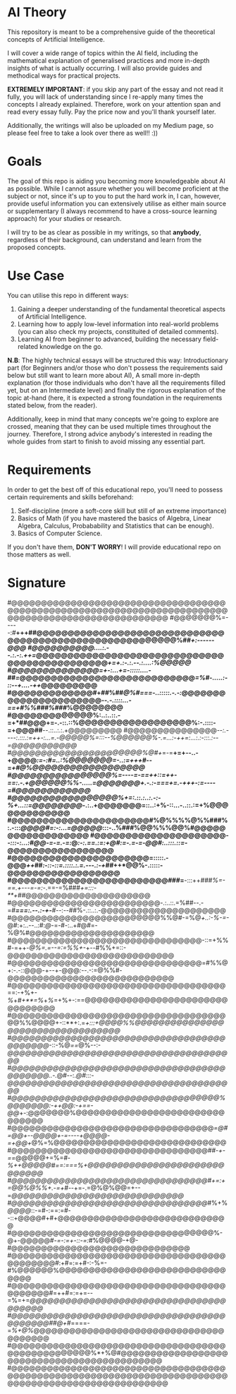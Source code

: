 # AI Theory
This repository is meant to be a comprehensive guide of the theoretical concepts of Artificial Intelligence. 

I will cover a wide range of topics within the AI field, including the mathematical explanation of generalised practices and more in-depth insights of what is actually occurring. I will also provide guides and methodical ways for practical projects.

**EXTREMELY IMPORTANT**: if you skip any part of the essay and not read it fully, you will lack of understanding since I re-apply many times the concepts I already explained. Therefore, work on your attention span and read every essay fully. Pay the price now and you'll thank yourself later.

Additionally, the writings will also be uploaded on my Medium page, so please feel free to take a look over there as well!! :))

# Goals

The goal of this repo is aiding you becoming more knowledgeable about AI as possible. While I cannot assure whether you will become proficient at the subject or not, since it's up to you to put the hard work in, I can, however, provide useful information you can extensively utilise as either main source or supplementary (I always recommend to have a cross-source learning approach) for your studies or research.

I will try to be as clear as possible in my writings, so that **anybody**, regardless of their background, can understand and learn from the proposed concepts. 


# Use Case

You can utilise this repo in different ways: 

1) Gaining a deeper understanding of the fundamental theoretical aspects of Artificial Intelligence.
2) Learning how to apply low-level information into real-world problems (you can also check my projects, constituited of detailed comments).
3) Learning AI from beginner to advanced, building the necessary field-related knowledge on the go.

**N.B**: The highly technical essays will be structured this way: Introductionary part (for Beginners and/or those who don't possess the requirements said below but still want to learn more about AI), A small more in-depth explanation (for those individuals who don't have all the requirements filled yet, but on an Intermediate level) and finally the rigorous explanation of the topic at-hand (here, it is expected a strong foundation in the requirements stated below, from the reader).

Additionally, keep in mind that many concepts we're going to explore are crossed, meaning that they can be used multiple times throughout the journey. Therefore, I strong advice anybody's interested in reading the whole guides from start to finish to avoid missing any essential part.

# Requirements

In order to get the best off of this educational repo, you'll need to possess certain requirements and skills beforehand:

1) Self-discipline (more a soft-core skill but still of an extreme importance)
2) Basics of Math (if you have mastered the basics of Algebra, Linear Algebra, Calculus, Probabability and Statistics that can be enough).
3) Basics of Computer Science.

If you don't have them, **DON'T WORRY**! I will provide educational repo on those matters as well.

# Signature

#@@@@@@@@@@@@@@@@@@@@@@@@@@@@@@@@@@@@@@@@@@@@@@@@@@@@@@@@@@@@@@@@@@@@@@@@@@@@@@@@@@@@@@@@@@@@@@@@@@@@
#@@@@@@@%=-----:#**+++##@@@@@@@@@@@@@@@@@@@@@@@@@@@@@@@@@@@@@@@@@@@@@@@@@@@@@@@@@%##*+****:------*@@@
#@@@@@@@@@@*....:.--.:.-:.++=*@@@@@@@@@@@@@@@@@@@@@@@@@@@@@@@@@@@@@@@@@@@@@@*+=+.:-.:.--.:....:%@@@@@
#@@@@@@@@@@@@@@=+-:...+=-:::::....-##=*@@@@@@@@@@@@@@@@@@@@@@@@@@@@*=%#-.....:-::--+....-++*@@@@@@@@@
#@@@@@@@@@@@@@#+##%##*@%#===-..:::::.-.-:*@@@@@@@@@@@@@@@@@@@@@@*--.-.::::...-==+#%%###%###*%@@@@@@@@
#@@@@@@@@@@@@@%:..:..::.-=+*##@@@+=-.-::.::%@@@@@@@@@@@@@@@@@@%:-.::::-=+@@@##**--.::..:.:.+@@@@@@@@@
#@@@@@@@@@@@@@@@*--:.----:.:::.:=++-:...=.-@@@@@%=:::--%@@@@@@%-.=...:-++=:...:.:-:::.:--=@@@@@@@@@@@
#@@@@@@@@@@@@@@@@@@@@@@%@#+*=-=**+=+--..-+@@@@*:=-:#=..:%@@@@@@@=-..:=+++#*--=*+#@%@@@@@@@@@@@@@@@@@@
#@@@@@@@@@@@@@@@@%=----=-==++::=++-==:.-.+@@@@@@%%-.....=@@@@@@@+.-.:-===+=.-+++-:=----=#@@@@@@@@@@@@
#@@@@@@@@@@@@@@@@@%+=:.::.:..:.-:-%+...::=@@@@@@@@*-.:..+@@@@@@@=::..:+%-::...-..::.:=+%@@@@@@@@@@@@@
#@@@@@@@@@@@@@@@@@@@@@@#%@%%%%@%%###%:.-:::*@@@@#=:-:...=@@@@@*:::-..%###%@@%%%@@%#@@@@@@@@@@@@@@@@@@
#@@@@@@@@@@@@@@@@@@@@@*--:::-:...:#@@-=-=.-=:*@*:-:.==.:=:+@#:=-.=-=-@@#:..:::.::=-*@@@@@@@@@@@@@@@@@
#@@@@@@@@@@@@@@@@@@@@@@=:::::.-@@@*++*##*:-::-::=.::::.:.=.---.:-+##*++*@@%-.:::::-@@@@@@@@@@@@@@@@@@
#@@@@@@@@@@@@@@@@@@@@@@@@@###=**-:::++*###%=-==.+---=-=:-*.==-=%###*+=:::-**+##*@@@@@@@@@@@@@@@@@@@@@
#@@@@@@@@@@@@@@@@@@@@@@@@@-.:..::.=%##--.-=*#**===:.--.:-+-**#*--:--##%-.::..:.-@@@@@@@@@@@@@@@@@@@@@
#@@@@@@@@@@@@@@@@@@@@@@@@@%%@#-=%@*+..:-%-=-*@#:+:..--..:#:*@*-=-#-:..+#@#=-%@%#@@@@@@@@@@@@@@@@@@@@@
#@@@@@@@@@@@@@@@@@@@@@@@@@@@@@@@@-::=+%%#-=++-*@%=.=--=:=%%+-*+--#%%+=::-@@@@@@@@@@@@@@@@@@@@@@@@@@@@
#@@@@@@@@@@@@@@@@@@@@@@@@@@@@@@@@=#%%@+:-.-*::*@@@-+--+-@@@*:-*-.-:=@%%#-@@@@@@@@@@@@@@@@@@@@@@@@@@@@
#@@@@@@@@@@@@@@@@@@@@@@@@@@@@@@@@@@@@==:-+%+-*%*+*#+**=%*+*%*=+%+-:==@@@@@@@@@@@@@@@@@@@@@@@@@@@@@@@@
#@@@@@@@@@@@@@@@@@@@@@@@@@@@@@@@@@@@@@@%%@@@@+-::**+:.=*+:::+@@@@%%@@@@@@@@@@@@@@@@@@@@@@@@@@@@@@@@@@
#@@@@@@@@@@@@@@@@@@@@@@@@@@@@@@@@@@@@@@@@@@@*-::-%@*==*@%--:-*@@@@@@@@@@@@@@@@@@@@@@@@@@@@@@@@@@@@@@@
#@@@@@@@@@@@@@@@@@@@@@@@@@@@@@@@@@@@@@@@@@@@..-.*@#--:.*@#:::-@@@@@@@@@@@@@@@@@@@@@@@@@@@@@@@@@@@@@@@
#@@@@@@@@@@@@@@@@@@@@@@@@@@@@@@@@@@@%@@@@@@@:-++@@:-+==-@@*+-:@@@@@@@%@@@@@@@@@@@@@@@@@@@@@@@@@@@@@@@
#@@@@@@@@@@@@@@@@@@@@@@@@@@@@@@@@@@*=@#=@@+--@@@@+-=----+@@@@-=+@@+*@%=%@@@@@@@@@@@@@@@@@@@@@@@@@@@@@
#@@@@@@@@@@@@@@@@@@@@@@@@@@@@@@@@@*##-+-==*@@@@@+=%=*#-%++@@@@@#==:===%+@@@@@@@@@@@@@@@@@@@@@@@@@@@@@
#@@@@@@@@@@@@@@@@@@@@@@@@@@@@@@@@@#+=:+=@@%@%%+.-=+#--*+=-.=@%@%@@=+--=*@@@@@@@@@@@@@@@@@@@@@@@@@@@@@
#@@@@@@@@@@@@@@@@@@@@@@@@@@@@@@@@@*#%+%*@@@@*::-=#-:==:=#--::+@@@@*#*+#+@@@@@@@@@@@@@@@@@@@@@@@@@@@@@
#@@@@@@@@@@@@@@@@@@@@@@@@@@@@@@@@@@%-@+-@@@@@#*-=-:=+-::-=:*#%@@@@-+@-#@@@@@@@@@@@@@@@@@@@@@@@@@@@@@@
#@@@@@@@@@@@@@@@@@@@@@@@@@@@@@@@@@@@@@@@@@@@@#:+#=:=+#-:-%=-#%@@@@@@%@@@@@@@@@@@@@@@@@@@@@@@@@@@@@@@@
#@@@@@@@@@@@@@@@@@@@@@@@@@@@@@@@@@@@@@@@@@@@#=++#=:=+=--=%=+=*@@@@@@@@@@@@@@@@@@@@@@@@@@@@@@@@@@@@@@@
#@@@@@@@@@@@@@@@@@@@@@@@@@@@@@@@@@@@@@@@@@@@##@+#*====-=*%+@%*@@@@@@@@@@@@@@@@@@@@@@@@@@@@@@@@@@@@@@@
#@@@@@@@@@@@@@@@@@@@@@@@@@@@@@@@@@@@@@@@@@@@@@@@@@@%*+%@#@@@@@@@@@@@@@@@@@@@@@@@@@@@@@@@@@@@@@@@@@@@@
#@@@@@@@@@@@@@@@@@@@@@@@@@@@@@@@@@@@@@@@@@@@@@@@@@@@@@@@@@@@@@@@@@@@@@@@@@@@@@@@@@@@@@@@@@@@@@@@@@@@@

